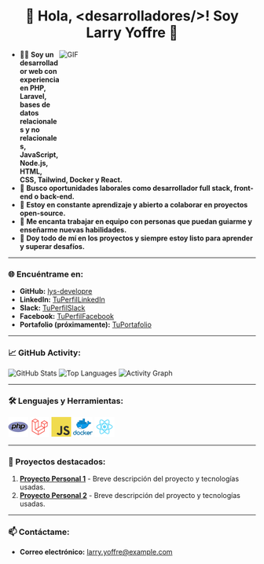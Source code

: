 <h1 align="center">
  🌟 Hola, &lt;desarrolladores/&gt;! Soy Larry Yoffre 🌟
</h1>

<img align="right" height="250" width="400" alt="GIF" src="https://camo.githubusercontent.com/86a3b6db470f1a0429f7355c08d1edabf3d2c804/68747470733a2f2f6d69726f2e6d656469756d2e636f6d2f6d61782f313336302f312a495247486d69477361313673746564517649615a66772e676966"/>

- 👨‍💻 **Soy un desarrollador web con experiencia en PHP, Laravel, bases de datos relacionales y no relacionales, JavaScript, Node.js, HTML, CSS, Tailwind, Docker y React.**
- 🔭 **Busco oportunidades laborales como desarrollador full stack, front-end o back-end.**
- 🌱 **Estoy en constante aprendizaje y abierto a colaborar en proyectos open-source.**
- 👯 **Me encanta trabajar en equipo con personas que puedan guiarme y enseñarme nuevas habilidades.**
- 💬 **Doy todo de mí en los proyectos y siempre estoy listo para aprender y superar desafíos.**

---

### 🌐 Encuéntrame en:
- **GitHub:** [lys-developre](https://github.com/lys-developre)
- **LinkedIn:** [TuPerfilLinkedIn](https://linkedin.com/in/TuPerfilLinkedIn)
- **Slack:** [TuPerfilSlack](#)
- **Facebook:** [TuPerfilFacebook](#)
- **Portafolio (próximamente):** [TuPortafolio](#)

---

### 📈 GitHub Activity:
![GitHub Stats](https://github-readme-stats.vercel.app/api?username=lys-developre&show_icons=true&hide_border=true&title_color=94b4a4&icon_color=FFFFFF&text_color=FFFFFF&bg_color=000000)
![Top Languages](https://github-readme-stats.vercel.app/api/top-langs/?username=lys-developre&layout=compact&text_color=FFFFFF&bg_color=000000&title_color=94b4a4&hide_border=true)
![Activity Graph](https://activity-graph.herokuapp.com/graph?username=lys-developre&theme=react-dark&hide_border=true&area=true)

---

### 🛠️ Lenguajes y Herramientas:
<code><img height="40" width="40" src="https://raw.githubusercontent.com/github/explore/80688e429a7d4ef2fca1e82350fe8e3517d3494d/topics/php/php.png"></code>
<code><img height="40" width="40" src="https://raw.githubusercontent.com/github/explore/80688e429a7d4ef2fca1e82350fe8e3517d3494d/topics/laravel/laravel.png"></code>
<code><img height="40" width="40" src="https://raw.githubusercontent.com/github/explore/80688e429a7d4ef2fca1e82350fe8e3517d3494d/topics/javascript/javascript.png"></code>
<code><img height="40" width="40" src="https://raw.githubusercontent.com/github/explore/80688e429a7d4ef2fca1e82350fe8e3517d3494d/topics/docker/docker.png"></code>
<code><img height="40" width="40" src="https://raw.githubusercontent.com/github/explore/80688e429a7d4ef2fca1e82350fe8e3517d3494d/topics/react/react.png"></code>

---

### 📂 Proyectos destacados:
1. **[Proyecto Personal 1](#)** - Breve descripción del proyecto y tecnologías usadas.
2. **[Proyecto Personal 2](#)** - Breve descripción del proyecto y tecnologías usadas.

---

### 📫 Contáctame:
- **Correo electrónico:** larry.yoffre@example.com
